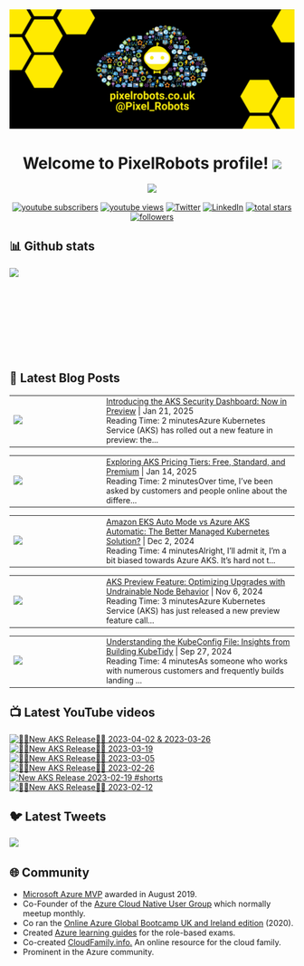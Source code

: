 ## [![PixelRobots header](https://github.com/PixelRobots/PixelRobots/blob/master/images/PixelRobots_Desktop_Wallpaper.png?raw=true)](https://pixelrobots.co.uk)

<h1 align="center">
  Welcome to PixelRobots profile!
  <img src="https://media.giphy.com/media/hvRJCLFzcasrR4ia7z/giphy.gif" width="28">
</h1>

<!-- Typing SVG by DenverCoder1 - https://github.com/DenverCoder1/readme-typing-svg -->
<p align="center">
  <a href="https://github.com/DenverCoder1/readme-typing-svg"><img src="https://readme-typing-svg.herokuapp.com/?lines=Azure%20Advocate%20and%20Microsoft%20MVP;Sysadmin%20at%20heart;15%2B%20years%20of%20IT%20experience;Always%20learning%20new%20things&font=roboto&center=true&width=440&height=45&color=ffea00&vCenter=true&size=22"></a>
</p>


<p align="center">
  <a href="https://www.youtube.com/c/pixelrobots?sub_confirmation=1">
    <img alt="youtube subscribers" title="Subscribe to my YouTube channel" src="https://img.shields.io/youtube/channel/subscribers/UCs6gF5L-7iaoHlTDYpAlgsQ?style=for-the-badge&logo=youtube&logoColor=white&link=https://www.youtube.com/c/pixelrobots?sub_confirmation=1"/></a> 
  <a href="https://www.youtube.com/c/pixelrobots?sub_confirmation=1">
    <img alt="youtube views" title="YouTube views" src="https://img.shields.io/youtube/channel/views/UCs6gF5L-7iaoHlTDYpAlgsQ?style=for-the-badge&logo=youtube&logoColor=white&link=https://www.youtube.com/c/pixelrobots?sub_confirmation=1"/></a> 
  <a href="https://twitter.com/pixel_robots?ref_src=twsrc%5Etfw">
    <img alt="Twitter" title="Twitter" src="https://img.shields.io/twitter/follow/pixel_robots?color=lightblue&label=%40pixel_robots&logo=twitter&logoColor=white&style=for-the-badge"></a>
  <a href="https://www.linkedin.com/in/richard-hooper-uk">
    <img alt="LinkedIn" title="LinkedIn" src="https://img.shields.io/badge/-Richard%20Hooper-blue?style=for-the-badge&logo=Linkedin&logoColor=white/"></a>
  <a href="https://github.com/pixelrobots?tab=repositories&sort=stargazers">
    <img alt="total stars" title="Total stars on GitHub" src="https://img.shields.io/github/stars/pixelrobots?logo=github&logoColor=white&style=for-the-badge"/></a>
  <a href="https://github.com/pixelrobots?tab=followers">
    <img alt="followers" title="Follow me on Github" src="https://img.shields.io/github/followers/pixelrobots?style=for-the-badge&logo=github&logoColor=white"/></a>
</p>


## 📊 Github stats
<p >
  <img align="left" src="https://github-readme-stats.vercel.app/api?username=pixelrobots&show_icons=true&bg_color=ffea00&title_color=000000&text_color=000000&icon_color=ff0000&hide_border=true&count_private=true" />
</p>

</br>
</br>
</br>
</br>
</br>
</br>
</br>
</br>
</br>

## 📝 Latest Blog Posts
<!-- BLOG-POST-LIST:START --><table style="width:100%"><tr><td style="width:150px"><a href="https://pixelrobots.co.uk/2025/01/introducing-the-aks-security-dashboard-now-in-preview/?utm_source=rss&utm_medium=rss&utm_campaign=introducing-the-aks-security-dashboard-now-in-preview"><img width="280px" src="https://pixelrobots.co.uk/wp-content/uploads/2025/01/thumbnail-360-×-240-px-28.png"></a></td><td><a href="https://pixelrobots.co.uk/2025/01/introducing-the-aks-security-dashboard-now-in-preview/?utm_source=rss&utm_medium=rss&utm_campaign=introducing-the-aks-security-dashboard-now-in-preview">Introducing the AKS Security Dashboard: Now in Preview</a> | Jan 21, 2025 <br> Reading Time:   2 minutesAzure Kubernetes Service (AKS) has rolled out a new feature in preview: the...</td></tr></table>
<table style="width:100%"><tr><td style="width:150px"><a href="https://pixelrobots.co.uk/2025/01/exploring-aks-pricing-tiers-free-standard-and-premium/?utm_source=rss&utm_medium=rss&utm_campaign=exploring-aks-pricing-tiers-free-standard-and-premium"><img width="280px" src="https://pixelrobots.co.uk/wp-content/uploads/2025/01/thumbnail-360-×-240-px-27.png"></a></td><td><a href="https://pixelrobots.co.uk/2025/01/exploring-aks-pricing-tiers-free-standard-and-premium/?utm_source=rss&utm_medium=rss&utm_campaign=exploring-aks-pricing-tiers-free-standard-and-premium">Exploring AKS Pricing Tiers: Free, Standard, and Premium</a> | Jan 14, 2025 <br> Reading Time:   2 minutesOver time, I’ve been asked by customers and people online about the differe...</td></tr></table>
<table style="width:100%"><tr><td style="width:150px"><a href="https://pixelrobots.co.uk/2024/12/amazon-eks-auto-mode-vs-azure-aks-automatic-the-better-managed-kubernetes-solution/?utm_source=rss&utm_medium=rss&utm_campaign=amazon-eks-auto-mode-vs-azure-aks-automatic-the-better-managed-kubernetes-solution"><img width="280px" src="https://pixelrobots.co.uk/wp-content/uploads/2024/12/thumbnail-360-×-240-px-26.png"></a></td><td><a href="https://pixelrobots.co.uk/2024/12/amazon-eks-auto-mode-vs-azure-aks-automatic-the-better-managed-kubernetes-solution/?utm_source=rss&utm_medium=rss&utm_campaign=amazon-eks-auto-mode-vs-azure-aks-automatic-the-better-managed-kubernetes-solution">Amazon EKS Auto Mode vs Azure AKS Automatic: The Better Managed Kubernetes Solution?</a> | Dec 2, 2024 <br> Reading Time:   4 minutesAlright, I’ll admit it, I’m a bit biased towards Azure AKS. It’s hard not t...</td></tr></table>
<table style="width:100%"><tr><td style="width:150px"><a href="https://pixelrobots.co.uk/2024/11/aks-preview-feature-optimizing-upgrades-with-undrainable-node-behavior/?utm_source=rss&utm_medium=rss&utm_campaign=aks-preview-feature-optimizing-upgrades-with-undrainable-node-behavior"><img width="280px" src="https://pixelrobots.co.uk/wp-content/uploads/2024/11/thumbnail-360-×-240-px-25.png"></a></td><td><a href="https://pixelrobots.co.uk/2024/11/aks-preview-feature-optimizing-upgrades-with-undrainable-node-behavior/?utm_source=rss&utm_medium=rss&utm_campaign=aks-preview-feature-optimizing-upgrades-with-undrainable-node-behavior">AKS Preview Feature: Optimizing Upgrades with Undrainable Node Behavior</a> | Nov 6, 2024 <br> Reading Time:   3 minutesAzure Kubernetes Service (AKS) has just released a new preview feature call...</td></tr></table>
<table style="width:100%"><tr><td style="width:150px"><a href="https://pixelrobots.co.uk/2024/09/understanding-the-kubeconfig-file-insights-from-building-kubetidy/?utm_source=rss&utm_medium=rss&utm_campaign=understanding-the-kubeconfig-file-insights-from-building-kubetidy"><img width="280px" src="https://pixelrobots.co.uk/wp-content/uploads/2024/09/thumbnail-360-×-240-px-24.png"></a></td><td><a href="https://pixelrobots.co.uk/2024/09/understanding-the-kubeconfig-file-insights-from-building-kubetidy/?utm_source=rss&utm_medium=rss&utm_campaign=understanding-the-kubeconfig-file-insights-from-building-kubetidy">Understanding the KubeConfig File: Insights from Building KubeTidy</a> | Sep 27, 2024 <br> Reading Time:   4 minutesAs someone who works with numerous customers and frequently builds landing ...</td></tr></table>
<!-- BLOG-POST-LIST:END -->

## 📺 Latest YouTube videos
<!-- BEGIN YOUTUBE-CARDS -->
[![🚨📢New AKS Release📢🚨 2023-04-02 & 2023-03-26](https://ytcards.demolab.com/?id=JZ7A1eZcXLM&title=%F0%9F%9A%A8%F0%9F%93%A2New+AKS+Release%F0%9F%93%A2%F0%9F%9A%A8+2023-04-02+%26+2023-03-26&lang=en&timestamp=1681319768&background_color=%230d1117&title_color=%23ffffff&stats_color=%23dedede&max_title_lines=1&width=250&border_radius=5 "🚨📢New AKS Release📢🚨 2023-04-02 & 2023-03-26")](https://www.youtube.com/watch?v=JZ7A1eZcXLM)
[![🚨📢New AKS Release📢🚨 2023-03-19](https://ytcards.demolab.com/?id=vbJK-_5ZPns&title=%F0%9F%9A%A8%F0%9F%93%A2New+AKS+Release%F0%9F%93%A2%F0%9F%9A%A8+2023-03-19&lang=en&timestamp=1680115411&background_color=%230d1117&title_color=%23ffffff&stats_color=%23dedede&max_title_lines=1&width=250&border_radius=5 "🚨📢New AKS Release📢🚨 2023-03-19")](https://www.youtube.com/watch?v=vbJK-_5ZPns)
[![🚨📢New AKS Release📢🚨 2023-03-05](https://ytcards.demolab.com/?id=P65MP0XRuxI&title=%F0%9F%9A%A8%F0%9F%93%A2New+AKS+Release%F0%9F%93%A2%F0%9F%9A%A8+2023-03-05&lang=en&timestamp=1678955130&background_color=%230d1117&title_color=%23ffffff&stats_color=%23dedede&max_title_lines=1&width=250&border_radius=5 "🚨📢New AKS Release📢🚨 2023-03-05")](https://www.youtube.com/watch?v=P65MP0XRuxI)
[![🚨📢New AKS Release📢🚨 2023-02-26](https://ytcards.demolab.com/?id=W3BUE-uoLRo&title=%F0%9F%9A%A8%F0%9F%93%A2New+AKS+Release%F0%9F%93%A2%F0%9F%9A%A8+2023-02-26&lang=en&timestamp=1677838392&background_color=%230d1117&title_color=%23ffffff&stats_color=%23dedede&max_title_lines=1&width=250&border_radius=5 "🚨📢New AKS Release📢🚨 2023-02-26")](https://www.youtube.com/watch?v=W3BUE-uoLRo)
[![New AKS Release 2023-02-19 #shorts](https://ytcards.demolab.com/?id=E1USlyXcmQ8&title=New+AKS+Release+2023-02-19+%23shorts&lang=en&timestamp=1677421524&background_color=%230d1117&title_color=%23ffffff&stats_color=%23dedede&max_title_lines=1&width=250&border_radius=5 "New AKS Release 2023-02-19 #shorts")](https://www.youtube.com/watch?v=E1USlyXcmQ8)
[![🚨📢New AKS Release📢🚨 2023-02-12](https://ytcards.demolab.com/?id=iBYAUbdsX7w&title=%F0%9F%9A%A8%F0%9F%93%A2New+AKS+Release%F0%9F%93%A2%F0%9F%9A%A8+2023-02-12&lang=en&timestamp=1676967703&background_color=%230d1117&title_color=%23ffffff&stats_color=%23dedede&max_title_lines=1&width=250&border_radius=5 "🚨📢New AKS Release📢🚨 2023-02-12")](https://www.youtube.com/watch?v=iBYAUbdsX7w)
<!-- END YOUTUBE-CARDS -->


## 🐦 Latest Tweets


[<img src="https://img.shields.io/badge/-Follow-blue?style=for-the-badge&logo=twitter&logoColor=white"/>](https://twitter.com/pixel_robots?ref_src=twsrc%5Etfw")



## :globe_with_meridians: Community
- <a href="https://mvp.microsoft.com/en-us/PublicProfile/5003450?fullName=Richard%20Hooper=1">Microsoft Azure MVP</a> awarded in August 2019.
- Co-Founder of the <a href="https://azurecloudnative.io/">Azure Cloud Native User Group</a> which normally meetup monthly.
- Co ran the <a href="https://www.youtube.com/channel/UC6SpVz6lkAbOjAlvMxL8TmA">Online Azure Global Bootcamp UK and Ireland edition</a> (2020).
- Created <a href="https://github.com/PixelRobots/Azure-Study-Guides">Azure learning guides</a> for the role-based exams.
- Co-created <a href="https://cloudfamily.info/">CloudFamily.info.</a> An online resource for the cloud family.
- Prominent in the Azure community.

<!--
### 💻 Projects
- 


### 📖 Azure Learning Resources
- 

### 📫 Where to find me
- <a href="https://pixelrobots.co.uk">Blog</a>
- <a href="https://twitter.com/Pixel_Robots">Twitter</a>
- <a href="https://www.youtube.com/channel/UCs6gF5L-7iaoHlTDYpAlgsQ/">YouTube</a>
- <a href="https://www.linkedin.com/in/richard-hooper-598a1412/">LinkedIn</a>
-->
